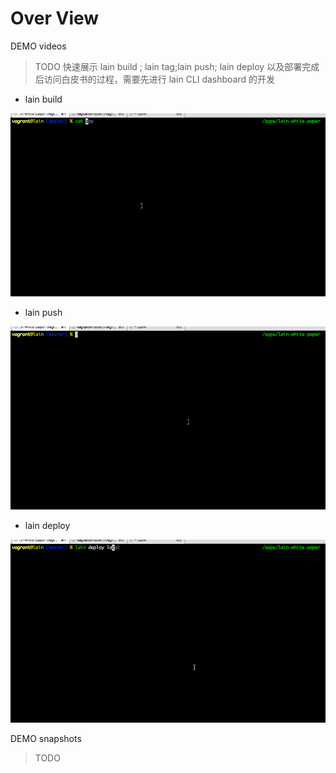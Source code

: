 # Over View

DEMO videos

>TODO 快速展示 lain build ; lain tag;lain push; lain deploy 以及部署完成后访问白皮书的过程，需要先进行 lain CLI dashboard 的开发

- lain build

![](img/licecap-lain-build-1.gif)

- lain push

![](img/licecap-lain-release-1.gif)

- lain deploy

![](img/licecap-lain-deploy-1.gif)

DEMO snapshots

>TODO

